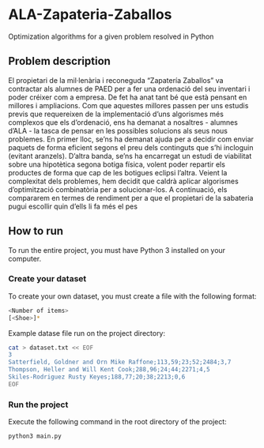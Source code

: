 # ALA-Zapateria-Zaballos
Optimization algorithms for a given problem resolved in Python

## Problem description

El propietari de la mil·lenària i reconeguda “Zapatería Zaballos” va contractar als alumnes de PAED per a fer 
una ordenació del seu inventari i poder créixer com a empresa. De fet ha anat tant bé que està pensant en 
millores  i  ampliacions.  Com  que  aquestes  millores  passen  per  uns  estudis  previs  que  requereixen  de  la 
implementació d’uns algorismes més complexos que els d’ordenació, ens ha demanat a nosaltres - alumnes 
d’ALA - la tasca de pensar en les possibles solucions als seus nous problemes. 
En primer lloc, se’ns ha demanat  ajuda per a decidir com enviar paquets de forma eficient segons  el preu 
dels continguts que s’hi incloguin (evitant aranzels). 
D’altra banda, se’ns ha encarregat un estudi de viabilitat sobre una hipotètica segona botiga física, volent 
poder repartir els productes de forma que cap de les botigues eclipsi l’altra. 
Veient la complexitat dels problemes, hem decidit que caldrà aplicar algorismes d’optimització combinatòria 
per a solucionar-los. A continuació, els compararem en termes de rendiment per a que  el propietari de la 
sabateria pugui escollir quin d’ells li fa més el pes

## How to run 
To run the entire project, you must have Python 3 installed on your computer.
### Create your dataset
To create your own dataset, you must create a file with the following format:
```bash
<Number of items>
[<Shoe>]*
```
Example datase file run on the project directory:
```bash
cat > dataset.txt << EOF
3 
Satterfield, Goldner and Orn Mike Raffone;113,59;23;52;2484;3,7 
Thompson, Heller and Will Kent Cook;288,96;24;44;2271;4,5 
Skiles-Rodriguez Rusty Keyes;188,77;20;38;2213;0,6
EOF
```


### Run the project
Execute the following command in the root directory of the project:
```bash 
python3 main.py
```
